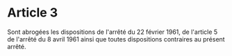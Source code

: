# Article 3

Sont abrogées les dispositions de l'arrêté du 22 février 1961, de l'article 5 de l'arrêté du 8 avril 1961 ainsi que toutes dispositions contraires au présent arrêté.
